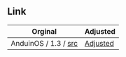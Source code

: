 

## Link

| Orginal | Adjusted |
| --- | --- |
| AnduinOS / 1.3 / [src](https://github.com/Anduin2017/AnduinOS/tree/1.3/src) | [Adjusted](.) |
